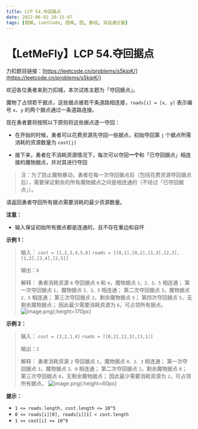 ```yaml
---
title: LCP 54.夺回据点
date: 2022-06-02 20-15-47
tags: [题解, LeetCode, 困难, 图, 数组, 双连通分量]
---
```


# 【LetMeFly】LCP 54.夺回据点

力扣题目链接：[https://leetcode.cn/problems/s5kipK/](https://leetcode.cn/problems/s5kipK/)

欢迎各位勇者来到力扣城，本次试炼主题为「夺回据点」。

魔物了占领若干据点，这些据点被若干条道路相连接，`roads[i] = [x, y]` 表示编号 `x`、`y` 的两个据点通过一条道路连接。

现在勇者要将按照以下原则将这些据点逐一夺回：

- 在开始的时候，勇者可以花费资源先夺回一些据点，初始夺回第 `j` 个据点所需消耗的资源数量为 `cost[j]` 

- 接下来，勇者在不消耗资源情况下，每次可以夺回**一个**和「已夺回据点」相连接的魔物据点，并对其进行夺回

> 注：为了防止魔物暴动，勇者在每一次夺回据点后（包括花费资源夺回据点后），需要保证剩余的所有魔物据点之间是相连通的（不经过「已夺回据点」）。

请返回勇者夺回所有据点需要消耗的最少资源数量。

**注意：**
- 输入保证初始所有据点都是连通的，且不存在重边和自环

**示例 1：**
>输入：
>`cost = [1,2,3,4,5,6]`
>`roads = [[0,1],[0,2],[1,3],[2,3],[1,2],[2,4],[2,5]]`
>
>输出：`6`
>
>解释：
>勇者消耗资源 `6` 夺回据点 `0` 和 `4`，魔物据点 `1、2、3、5` 相连通；
>第一次夺回据点 `1`，魔物据点 `2、3、5` 相连通；
>第二次夺回据点 `3`，魔物据点 `2、5` 相连通；
>第三次夺回据点 `2`，剩余魔物据点 `5`；
>第四次夺回据点 `5`，无剩余魔物据点；
>因此最少需要消耗资源为 `6`，可占领所有据点。
![image.png](https://pic.leetcode-cn.com/1648706944-KJstUN-image.png){:height=170px}


**示例 2：**
>输入：
>`cost = [3,2,1,4]`
>`roads = [[0,2],[2,3],[3,1]]`
>
>输出：`2`
>
>解释：
>勇者消耗资源 `2` 夺回据点 `1`，魔物据点 `0、2、3` 相连通；
>第一次夺回据点 `3`，魔物据点 `2、0` 相连通；
>第二次夺回据点 `2`，剩余魔物据点 `0`；
>第三次夺回据点 `0`，无剩余魔物据点；
>因此最少需要消耗资源为 `2`，可占领所有据点。
![image.png](https://pic.leetcode-cn.com/1648707186-LJRwzU-image.png){:height=60px}


**提示：**
- `1 <= roads.length, cost.length <= 10^5`
- `0 <= roads[i][0], roads[i][1] < cost.length`
- `1 <= cost[i] <= 10^9`


    
